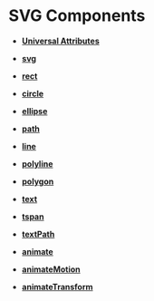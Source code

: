 # SVG Components<a name="EN-US_TOPIC_0000001127284910"></a>

-   **[Universal Attributes](js-components-svg-common-attributes.md)**  

-   **[svg](js-components-svg.md)**  

-   **[rect](js-components-svg-rect.md)**  

-   **[circle](js-components-svg-circle.md)**  

-   **[ellipse](js-components-svg-ellipse.md)**  

-   **[path](js-components-svg-path.md)**  

-   **[line](js-components-svg-line.md)**  

-   **[polyline](js-components-svg-polyline.md)**  

-   **[polygon](js-components-svg-polygon.md)**  

-   **[text](js-components-svg-text.md)**  

-   **[tspan](js-components-svg-tspan.md)**  

-   **[textPath](js-components-svg-textpath.md)**  

-   **[animate](js-components-svg-animate.md)**  

-   **[animateMotion](js-components-svg-animatemotion.md)**  

-   **[animateTransform](js-components-svg-animatetransform.md)**  


